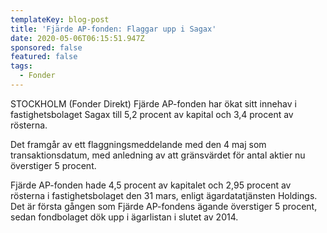 ```yaml
---
templateKey: blog-post
title: 'Fjärde AP-fonden: Flaggar upp i Sagax'
date: 2020-05-06T06:15:51.947Z
sponsored: false
featured: false
tags:
  - Fonder
---
```

STOCKHOLM (Fonder Direkt) Fjärde AP-fonden har ökat sitt innehav i fastighetsbolaget Sagax till 5,2 procent av kapital och 3,4 procent av rösterna.

Det framgår av ett flaggningsmeddelande med den 4 maj som transaktionsdatum, med anledning av att gränsvärdet för antal aktier nu överstiger 5 procent.

Fjärde AP-fonden hade 4,5 procent av kapitalet och 2,95 procent av rösterna i fastighetsbolaget den 31 mars, enligt ägardatatjänsten Holdings. Det är första gången som Fjärde AP-fondens ägande överstiger 5 procent, sedan fondbolaget dök upp i ägarlistan i slutet av 2014.